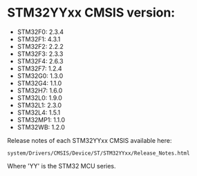 # STM32YYxx CMSIS version:

  * STM32F0: 2.3.4
  * STM32F1: 4.3.1
  * STM32F2: 2.2.2
  * STM32F3: 2.3.3
  * STM32F4: 2.6.3
  * STM32F7: 1.2.4
  * STM32G0: 1.3.0
  * STM32G4: 1.1.0
  * STM32H7: 1.6.0
  * STM32L0: 1.9.0
  * STM32L1: 2.3.0
  * STM32L4: 1.5.1
  * STM32MP1: 1.1.0
  * STM32WB: 1.2.0

Release notes of each STM32YYxx CMSIS available here:

`system/Drivers/CMSIS/Device/ST/STM32YYxx/Release_Notes.html`

Where 'YY' is the STM32 MCU series.
